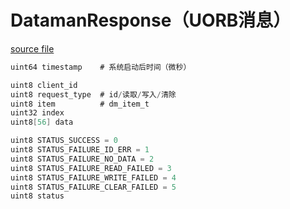 # DatamanResponse（UORB消息）



[source file](https://github.com/PX4/PX4-Autopilot/blob/main/msg/DatamanResponse.msg)

```c
uint64 timestamp	# 系统启动后时间（微秒）

uint8 client_id
uint8 request_type	# id/读取/写入/清除
uint8 item			# dm_item_t
uint32 index
uint8[56] data

uint8 STATUS_SUCCESS = 0
uint8 STATUS_FAILURE_ID_ERR = 1
uint8 STATUS_FAILURE_NO_DATA = 2
uint8 STATUS_FAILURE_READ_FAILED = 3
uint8 STATUS_FAILURE_WRITE_FAILED = 4
uint8 STATUS_FAILURE_CLEAR_FAILED = 5
uint8 status

```
